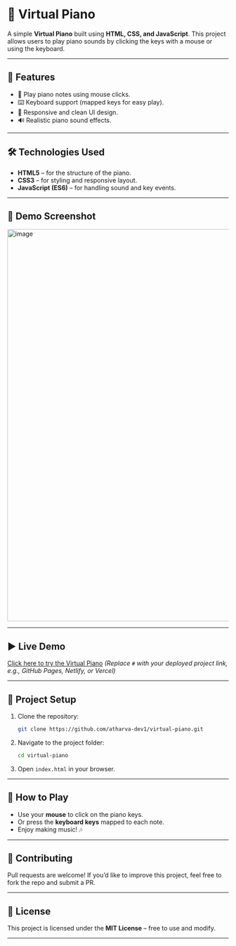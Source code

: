 # 🎹 Virtual Piano

A simple **Virtual Piano** built using **HTML, CSS, and JavaScript**.
This project allows users to play piano sounds by clicking the keys with a mouse or using the keyboard.

---

## 🚀 Features

* 🎵 Play piano notes using mouse clicks.
* ⌨️ Keyboard support (mapped keys for easy play).
* 🎨 Responsive and clean UI design.
* 🔊 Realistic piano sound effects.

---

## 🛠️ Technologies Used

* **HTML5** – for the structure of the piano.
* **CSS3** – for styling and responsive layout.
* **JavaScript (ES6)** – for handling sound and key events.

---

## 📸 Demo Screenshot

<img width="1623" height="894" alt="image" src="https://github.com/user-attachments/assets/e7f837bc-0b7b-4102-926f-0b7b8d9e97ff" />


---

## ▶️ Live Demo

[Click here to try the Virtual Piano](#)
*(Replace `#` with your deployed project link, e.g., GitHub Pages, Netlify, or Vercel)*

---

## 📂 Project Setup

1. Clone the repository:

   ```bash
   git clone https://github.com/atharva-dev1/virtual-piano.git
   ```
2. Navigate to the project folder:

   ```bash
   cd virtual-piano
   ```
3. Open `index.html` in your browser.

---

## 🎹 How to Play

* Use your **mouse** to click on the piano keys.
* Or press the **keyboard keys** mapped to each note.
* Enjoy making music! 🎶

---

## 🤝 Contributing

Pull requests are welcome! If you’d like to improve this project, feel free to fork the repo and submit a PR.

---

## 📜 License

This project is licensed under the **MIT License** – free to use and modify.

---

